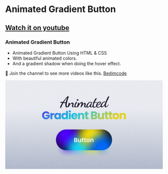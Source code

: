 # Animated Gradient Button
## [Watch it on youtube](https://youtu.be/FxOtOJmoPKA)
### Animated Gradient Button

- Animated Gradient Button Using HTML & CSS
- With beautiful animated colors.
- And a gradient shadow when doing the hover effect.

💙 Join the channel to see more videos like this. [Bedimcode](https://www.youtube.com/@Bedimcode)

![preview img](/preview.png)
